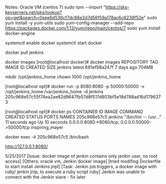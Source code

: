 Notes:
Oracle VM (centos 7)
sudo rpm --import "https://sks-keyservers.net/pks/lookup?op=get&search=0xee6d536cf7dc86e2d7d56f59a178ac6c6238f52e"
sudo yum install -y yum-utils
sudo yum-config-manager --add-repo https://packages.docker.com/1.13/yum/repo/main/centos/7
sudo yum install docker-engine

systemctl enable docker
systemctl start docker

docker pull jenkins

docker images
[root@localhost docker]# docker images
REPOSITORY          TAG                 IMAGE ID            CREATED             SIZE
jenkins             latest              681ef98a247f        7 days ago          704MB

mkdir /opt/jenkins_home
chown 1000 /opt/jenkins_home

[root@localhost opt]# docker run -p 8080:8080 -p 50000:50000 -v /opt/jenkins_home:/var/jenkins_home -d jenkins
205c968e57c55f74ea2ae82d9647fb57d8f517d803bf5e18d788ad16d1796373

[root@localhost opt]# docker ps
CONTAINER ID        IMAGE               COMMAND                  CREATED             STATUS              PORTS                                              NAMES
205c968e57c5        jenkins             "/bin/tini -- /usr..."   11 seconds ago      Up 10 seconds       0.0.0.0:8080->8080/tcp, 0.0.0.0:50000->50000/tcp   inspiring_mayer

docker exec -it 205c968e57c5 /bin/bash


http://127.0.0.1:8080/

5/25/2017
[Issue: docker image of jenkin contains only jenkin user, no root access]
[Others: oracle vm, Jenkin docker image]
[tried modifing Dockerfile to start install Jenkins jnpl]
[Task: Jenkin job triggers, a docker image with ruby/ jenkin jnlp, to execute a ruby script ruby] Jenkin was unable to connect with the Jenkin slave - fix later
